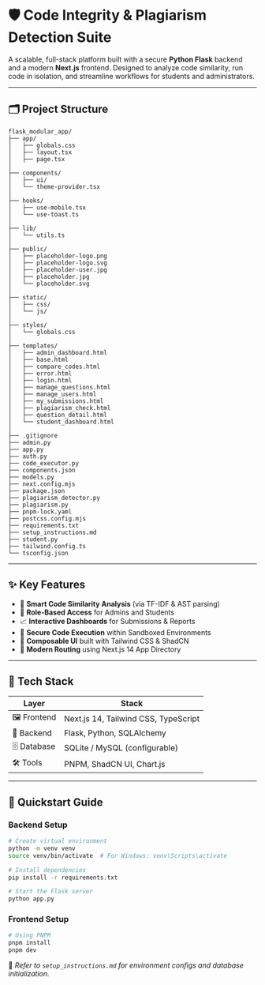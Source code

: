 # 🛡️ Code Integrity & Plagiarism Detection Suite

A scalable, full-stack platform built with a secure **Python Flask** backend and a modern **Next.js** frontend. Designed to analyze code similarity, run code in isolation, and streamline workflows for students and administrators.

---

## 🗂️ Project Structure

```
flask_modular_app/
├── app/
│   ├── globals.css
│   ├── layout.tsx
│   ├── page.tsx
│
├── components/
│   ├── ui/
│   └── theme-provider.tsx
│
├── hooks/
│   ├── use-mobile.tsx
│   └── use-toast.ts
│
├── lib/
│   └── utils.ts
│
├── public/
│   ├── placeholder-logo.png
│   ├── placeholder-logo.svg
│   ├── placeholder-user.jpg
│   ├── placeholder.jpg
│   └── placeholder.svg
│
├── static/
│   ├── css/
│   └── js/
│
├── styles/
│   └── globals.css
│
├── templates/
│   ├── admin_dashboard.html
│   ├── base.html
│   ├── compare_codes.html
│   ├── error.html
│   ├── login.html
│   ├── manage_questions.html
│   ├── manage_users.html
│   ├── my_submissions.html
│   ├── plagiarism_check.html
│   ├── question_detail.html
│   └── student_dashboard.html
│
├── .gitignore
├── admin.py
├── app.py
├── auth.py
├── code_executor.py
├── components.json
├── models.py
├── next.config.mjs
├── package.json
├── plagiarism_detector.py
├── plagiarism.py
├── pnpm-lock.yaml
├── postcss.config.mjs
├── requirements.txt
├── setup_instructions.md
├── student.py
├── tailwind.config.ts
└── tsconfig.json
```

---

## ✨ Key Features

- 🧬 **Smart Code Similarity Analysis** (via TF-IDF & AST parsing)  
- 🔐 **Role-Based Access** for Admins and Students  
- 📈 **Interactive Dashboards** for Submissions & Reports  
- 🧪 **Secure Code Execution** within Sandboxed Environments  
- 🎨 **Composable UI** built with Tailwind CSS & ShadCN  
- 🧭 **Modern Routing** using Next.js 14 App Directory  

---

## 🧰 Tech Stack

| Layer         | Stack                                      |
|---------------|---------------------------------------------|
| 🖼️ Frontend    | Next.js 14, Tailwind CSS, TypeScript        |
| 🔧 Backend     | Flask, Python, SQLAlchemy                   |
| 🗄️ Database    | SQLite / MySQL (configurable)               |
| 🛠️ Tools       | PNPM, ShadCN UI, Chart.js                   |

---

## 🚀 Quickstart Guide

### Backend Setup
```bash
# Create virtual environment
python -m venv venv
source venv/bin/activate  # For Windows: venv\Scripts\activate
```

```bash
# Install dependencies
pip install -r requirements.txt
```

```bash
# Start the Flask server
python app.py
```

### Frontend Setup
```bash
# Using PNPM
pnpm install
pnpm dev
```

📘 *Refer to `setup_instructions.md` for environment configs and database initialization.*
